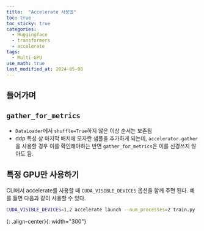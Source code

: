 ```yaml
---
title:  "Accelerate 사용법"
toc: true
toc_sticky: true
categories:
  - Huggingface
  - transformers
  - accelerate
tags:
  - Multi-GPU
use_math: true
last_modified_at: 2024-05-08
---
```


## 들어가며

## `gather_for_metrics`

- `DataLoader`에서 `shuffle=True`하지 않은 이상 순서는 보존됨
- ddp 특성 상 마지막 배치에 모자란 샘플을 추가하게 되는데, `accelerator.gather`을 사용할 경우 이를 확인해야하는 반면 `gather_for_metrics`은 이를 신경쓰지 않아도 됨.

## 특정 GPU만 사용하기

CLI에서 accelerate를 사용할 때 `CUDA_VISIBLE_DEVICES` 옵션을 함께 주면 된다.
예를 들면 다음과 같이 사용할 수 있다.

```sh
CUDA_VISIBLE_DEVICES=1,2 accelerate launch --num_processes=2 train.py
```

{: .align-center}{: width="300"}
